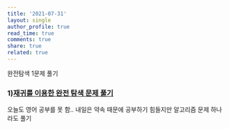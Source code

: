 ```yaml
---
title: '2021-07-31'
layout: single
author_profile: true
read_time: true
comments: true
share: true
related: true
---
```

완전탐색 1문제 풀기


### 1)[재귀를 이용한 완전 탐색 문제 풀기](https://nsnnsn12.github.io/bruteforce/bruteForce-ex3/ "link")

오늘도 영어 공부를 못 함..
내일은 약속 때문에 공부하기 힘들지만 알고리즘 문제 하나라도 풀기
